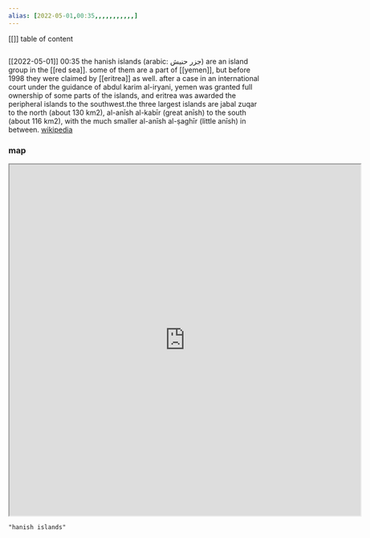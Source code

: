 ```yaml
---
alias: [2022-05-01,00:35,,,,,,,,,,,]
---
```

[[]]
table of content
```toc
```

[[2022-05-01]] 00:35
the hanish islands (arabic: جزر حنيش) are an island group in the [[red sea]]. some of them are a part of [[yemen]], but before 1998 they were claimed by [[eritrea]] as well. after a case in an international court under the guidance of abdul karim al-iryani, yemen was granted full ownership of some parts of the islands, and eritrea was awarded the peripheral islands to the southwest.the three largest islands are jabal zuqar to the north (about 130 km2), al-anīsh al-kabīr (great anīsh) to the south (about 116 km2), with the much smaller al-anīsh al-ṣaghīr (little anīsh) in between.
[wikipedia](https://en.wikipedia.org/wiki/hanish%20islands)
### map
<iframe src="https://duckduckgo.com/?t=ffab&q=hanish islands&ia=web&iaxm=about" width="700" height="700" ></iframe>

```query
"hanish islands"
```